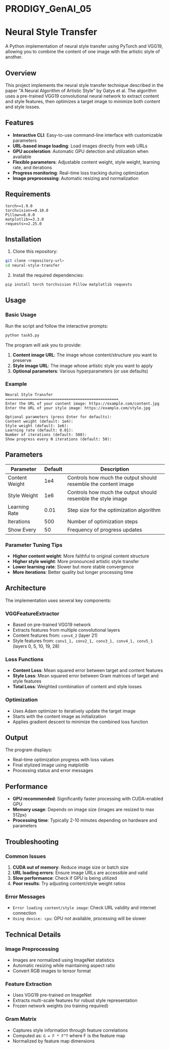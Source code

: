 # PRODIGY_GenAI_05
# Neural Style Transfer

A Python implementation of neural style transfer using PyTorch and VGG19, allowing you to combine the content of one image with the artistic style of another.

## Overview

This project implements the neural style transfer technique described in the paper "A Neural Algorithm of Artistic Style" by Gatys et al. The algorithm uses a pre-trained VGG19 convolutional neural network to extract content and style features, then optimizes a target image to minimize both content and style losses.

## Features

- **Interactive CLI**: Easy-to-use command-line interface with customizable parameters
- **URL-based image loading**: Load images directly from web URLs
- **GPU acceleration**: Automatic GPU detection and utilization when available
- **Flexible parameters**: Adjustable content weight, style weight, learning rate, and iterations
- **Progress monitoring**: Real-time loss tracking during optimization
- **Image preprocessing**: Automatic resizing and normalization

## Requirements

```
torch>=1.9.0
torchvision>=0.10.0
Pillow>=8.0.0
matplotlib>=3.3.0
requests>=2.25.0
```

## Installation

1. Clone this repository:
```bash
git clone <repository-url>
cd neural-style-transfer
```

2. Install the required dependencies:
```bash
pip install torch torchvision Pillow matplotlib requests
```

## Usage

### Basic Usage

Run the script and follow the interactive prompts:

```bash
python task5.py
```

The program will ask you to provide:
1. **Content image URL**: The image whose content/structure you want to preserve
2. **Style image URL**: The image whose artistic style you want to apply
3. **Optional parameters**: Various hyperparameters (or use defaults)

### Example

```
Neural Style Transfer
==================================================
Enter the URL of your content image: https://example.com/content.jpg
Enter the URL of your style image: https://example.com/style.jpg

Optional parameters (press Enter for defaults):
Content weight (default: 1e4): 
Style weight (default: 1e6): 
Learning rate (default: 0.01): 
Number of iterations (default: 500): 
Show progress every N iterations (default: 50): 
```

## Parameters

| Parameter | Default | Description |
|-----------|---------|-------------|
| Content Weight | 1e4 | Controls how much the output should resemble the content image |
| Style Weight | 1e6 | Controls how much the output should resemble the style image |
| Learning Rate | 0.01 | Step size for the optimization algorithm |
| Iterations | 500 | Number of optimization steps |
| Show Every | 50 | Frequency of progress updates |

### Parameter Tuning Tips

- **Higher content weight**: More faithful to original content structure
- **Higher style weight**: More pronounced artistic style transfer
- **Lower learning rate**: Slower but more stable convergence
- **More iterations**: Better quality but longer processing time

## Architecture

The implementation uses several key components:

### VGGFeatureExtractor
- Based on pre-trained VGG19 network
- Extracts features from multiple convolutional layers
- Content features from: `conv4_2` (layer 21)
- Style features from: `conv1_1, conv2_1, conv3_1, conv4_1, conv5_1` (layers 0, 5, 10, 19, 28)

### Loss Functions
- **Content Loss**: Mean squared error between target and content features
- **Style Loss**: Mean squared error between Gram matrices of target and style features
- **Total Loss**: Weighted combination of content and style losses

### Optimization
- Uses Adam optimizer to iteratively update the target image
- Starts with the content image as initialization
- Applies gradient descent to minimize the combined loss function

## Output

The program displays:
- Real-time optimization progress with loss values
- Final stylized image using matplotlib
- Processing status and error messages

## Performance

- **GPU recommended**: Significantly faster processing with CUDA-enabled GPU
- **Memory usage**: Depends on image size (images are resized to max 512px)
- **Processing time**: Typically 2-10 minutes depending on hardware and parameters

## Troubleshooting

### Common Issues

1. **CUDA out of memory**: Reduce image size or batch size
2. **URL loading errors**: Ensure image URLs are accessible and valid
3. **Slow performance**: Check if GPU is being utilized
4. **Poor results**: Try adjusting content/style weight ratios

### Error Messages

- `Error loading content/style image`: Check URL validity and internet connection
- `Using device: cpu`: GPU not available, processing will be slower

## Technical Details

### Image Preprocessing
- Images are normalized using ImageNet statistics
- Automatic resizing while maintaining aspect ratio
- Convert RGB images to tensor format

### Feature Extraction
- Uses VGG19 pre-trained on ImageNet
- Extracts multi-scale features for robust style representation
- Frozen network weights (no training required)

### Gram Matrix
- Captures style information through feature correlations
- Computed as: `G = F * F^T` where F is the feature map
- Normalized by feature map dimensions


